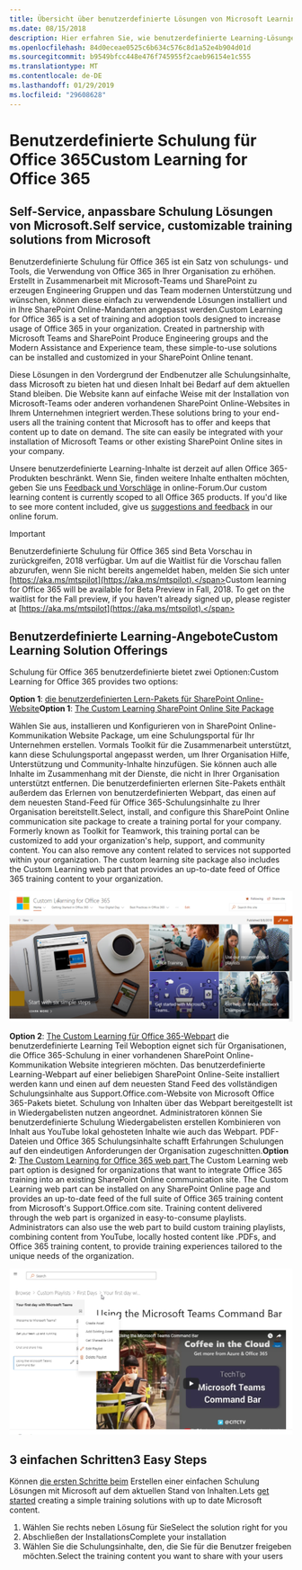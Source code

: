 ```yaml
---
title: Übersicht über benutzerdefinierte Lösungen von Microsoft Learning
ms.date: 08/15/2018
description: Hier erfahren Sie, wie benutzerdefinierte Learning-Lösungen für Office 365 Nutzung und Annahme von Office 365 in Ihrer Organisation zu beschleunigen können. Unsere Lösungen enthalten ein benutzerdefinierter SharePoint Online-Webpart und einer modernen SharePoint Online Communications Schulung-Website.
ms.openlocfilehash: 84d0eceae0525c6b634c576c8d1a52e4b904d01d
ms.sourcegitcommit: b9549bfcc448e476f745955f2caeb96154e1c555
ms.translationtype: MT
ms.contentlocale: de-DE
ms.lasthandoff: 01/29/2019
ms.locfileid: "29608628"
---
```

# <a name="custom-learning-for-office-365"></a><span data-ttu-id="8975c-104">Benutzerdefinierte Schulung für Office 365</span><span class="sxs-lookup"><span data-stu-id="8975c-104">Custom Learning for Office 365</span></span>

## <a name="self-service-customizable-training-solutions-from-microsoft"></a><span data-ttu-id="8975c-105">Self-Service, anpassbare Schulung Lösungen von Microsoft.</span><span class="sxs-lookup"><span data-stu-id="8975c-105">Self service, customizable training solutions from Microsoft</span></span>

<span data-ttu-id="8975c-p102">Benutzerdefinierte Schulung für Office 365 ist ein Satz von schulungs- und Tools, die Verwendung von Office 365 in Ihrer Organisation zu erhöhen. Erstellt in Zusammenarbeit mit Microsoft-Teams und SharePoint zu erzeugen Engineering Gruppen und das Team modernen Unterstützung und wünschen, können diese einfach zu verwendende Lösungen installiert und in Ihre SharePoint Online-Mandanten angepasst werden.</span><span class="sxs-lookup"><span data-stu-id="8975c-p102">Custom Learning for Office 365 is a set of training and adoption tools designed to increase usage of Office 365 in your organization. Created in partnership with Microsoft Teams and SharePoint Produce Engineering groups and the Modern Assistance and Experience team, these simple-to-use solutions can be installed and customized in your SharePoint Online tenant.</span></span>  

<span data-ttu-id="8975c-p103">Diese Lösungen in den Vordergrund der Endbenutzer alle Schulungsinhalte, dass Microsoft zu bieten hat und diesen Inhalt bei Bedarf auf dem aktuellen Stand bleiben.  Die Website kann auf einfache Weise mit der Installation von Microsoft-Teams oder anderen vorhandenen SharePoint Online-Websites in Ihrem Unternehmen integriert werden.</span><span class="sxs-lookup"><span data-stu-id="8975c-p103">These solutions bring to your end-users all the training content that Microsoft has to offer and keeps that content up to date on demand.  The site can easily be integrated with your installation of Microsoft Teams or other existing SharePoint Online sites in your company.</span></span>

<span data-ttu-id="8975c-p104">Unsere benutzerdefinierte Learning-Inhalte ist derzeit auf allen Office 365-Produkten beschränkt.  Wenn Sie, finden weitere Inhalte enthalten möchten, geben Sie uns [Feedback und Vorschläge](feedback.md) in online-Forum.</span><span class="sxs-lookup"><span data-stu-id="8975c-p104">Our custom learning content is currently scoped to all Office 365 products.  If you'd like to see more content included, give us [suggestions and feedback](feedback.md) in our online forum.</span></span>  

> [!IMPORTANT]
> <span data-ttu-id="8975c-p105">Benutzerdefinierte Schulung für Office 365 sind Beta Vorschau in zurückgreifen, 2018 verfügbar. Um auf die Waitlist für die Vorschau fallen abzurufen, wenn Sie nicht bereits angemeldet haben, melden Sie sich unter [https://aka.ms/mtspilot](https://aka.ms/mtspilot).</span><span class="sxs-lookup"><span data-stu-id="8975c-p105">Custom learning for Office 365 will be available for Beta Preview in Fall, 2018. To get on the waitlist for the Fall preview, if you haven't already signed up,  please register at [https://aka.ms/mtspilot](https://aka.ms/mtspilot).</span></span>

## <a name="custom-learning-solution-offerings"></a><span data-ttu-id="8975c-114">Benutzerdefinierte Learning-Angebote</span><span class="sxs-lookup"><span data-stu-id="8975c-114">Custom Learning Solution Offerings</span></span>

<span data-ttu-id="8975c-115">Schulung für Office 365 benutzerdefinierte bietet zwei Optionen:</span><span class="sxs-lookup"><span data-stu-id="8975c-115">Custom Learning for Office 365 provides two options:</span></span> 

<span data-ttu-id="8975c-116">**Option 1**: [die benutzerdefinierten Lern-Pakets für SharePoint Online-Website](installsitepackage.md)</span><span class="sxs-lookup"><span data-stu-id="8975c-116">**Option 1**: [The Custom Learning SharePoint Online Site Package](installsitepackage.md)</span></span>

<span data-ttu-id="8975c-p106">Wählen Sie aus, installieren und Konfigurieren von in SharePoint Online-Kommunikation Website Package, um eine Schulungsportal für Ihr Unternehmen erstellen. Vormals Toolkit für die Zusammenarbeit unterstützt, kann diese Schulungsportal angepasst werden, um Ihrer Organisation Hilfe, Unterstützung und Community-Inhalte hinzufügen. Sie können auch alle Inhalte im Zusammenhang mit der Dienste, die nicht in Ihrer Organisation unterstützt entfernen. Die benutzerdefinierten erlernen Site-Pakets enthält außerdem das Erlernen von benutzerdefinierten Webpart, das einen auf dem neuesten Stand-Feed für Office 365-Schulungsinhalte zu Ihrer Organisation bereitstellt.</span><span class="sxs-lookup"><span data-stu-id="8975c-p106">Select, install, and configure this SharePoint Online communication site package to create a training portal for your company. Formerly known as Toolkit for Teamwork, this training portal can be customized to add your organization's help, support, and community content. You can also remove any content related to services not supported within your organization. The custom learning site package also includes the Custom Learning web part that provides an up-to-date feed of Office 365 training content to your organization.</span></span> 

![Benutzerdefinierte Office 365-Website, um zu lernen](/customlearning/media/clo365homepage.png)

<span data-ttu-id="8975c-p107">**Option 2**: [The Custom Learning für Office 365-Webpart](installwebpart.md) die benutzerdefinierte Learning Teil Weboption eignet sich für Organisationen, die Office 365-Schulung in einer vorhandenen SharePoint Online-Kommunikation Website integrieren möchten. Das benutzerdefinierte Learning-Webpart auf einer beliebigen SharePoint Online-Seite installiert werden kann und einen auf dem neuesten Stand Feed des vollständigen Schulungsinhalte aus Support.Office.com-Website von Microsoft Office 365-Pakets bietet. Schulung von Inhalten über das Webpart bereitgestellt ist in Wiedergabelisten nutzen angeordnet. Administratoren können Sie benutzerdefinierte Schulung Wiedergabelisten erstellen Kombinieren von Inhalt aus YouTube lokal gehosteten Inhalte wie auch das Webpart. PDF-Dateien und Office 365 Schulungsinhalte schafft Erfahrungen Schulungen auf den eindeutigen Anforderungen der Organisation zugeschnitten.</span><span class="sxs-lookup"><span data-stu-id="8975c-p107">**Option 2**: [The Custom Learning for Office 365 web part ](installwebpart.md) The Custom Learning web part option is designed for organizations that want to integrate Office 365 training into an existing SharePoint Online communication site. The Custom Learning web part can be installed on any SharePoint Online page and provides an up-to-date feed of the full suite of Office 365 training content from Microsoft's Support.Office.com site. Training content delivered through the web part is organized in easy-to-consume playlists. Administrators can also use the web part to build custom training playlists, combining content from YouTube, locally hosted content like .PDFs, and Office 365 training content, to provide training experiences tailored to the unique needs of the organization.</span></span>

![Schulung für Office 365-Webpart benutzerdefinierte](/customlearning/media/clo365customplaylist.png)

## <a name="3-easy-steps"></a><span data-ttu-id="8975c-127">3 einfachen Schritten</span><span class="sxs-lookup"><span data-stu-id="8975c-127">3 Easy Steps</span></span>

<span data-ttu-id="8975c-128">Können [die ersten Schritte beim](getstarted.md) Erstellen einer einfachen Schulung Lösungen mit Microsoft auf dem aktuellen Stand von Inhalten.</span><span class="sxs-lookup"><span data-stu-id="8975c-128">Lets [get started](getstarted.md) creating a simple training solutions with up to date Microsoft content.</span></span>

1. <span data-ttu-id="8975c-129">Wählen Sie rechts neben Lösung für Sie</span><span class="sxs-lookup"><span data-stu-id="8975c-129">Select the solution right for you</span></span>
2. <span data-ttu-id="8975c-130">Abschließen der Installations</span><span class="sxs-lookup"><span data-stu-id="8975c-130">Complete your installation</span></span>
3. <span data-ttu-id="8975c-131">Wählen Sie die Schulungsinhalte, den, die Sie für die Benutzer freigeben möchten.</span><span class="sxs-lookup"><span data-stu-id="8975c-131">Select the training content you want to share with your users</span></span>



